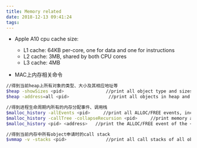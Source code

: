 ```yaml
---
title: Memory related
date: 2018-12-13 09:41:24
tags:
---
```


* Apple A10 cpu cache size:
    - L1 cache: 64KB per-core, one for data and  one for instructions
    - L2 cache: 3MB, shared by both CPU cores
    - L3 cache: 4MB

* MAC上内存相关命令
```sh
//得到当前heap上所有对象的类型、大小及其相应地址等
$heap -showSizes <pid>                //print all object type and sizes
$heap -address=all <pid>               //print all objects in heap and their addresses

//得到进程生命周期内所有的内存分配事件、调用栈
$malloc_history -allEvents <pid>     //print all ALLOC/FREE events, including call stack
$malloc_history -callTree -collapseRecursion <pid>     //print memory alloc call trees
$malloc_history <pid> <address>   //print the ALLOC/FREE event of the <address>, including call stack

//得到当前内存中所有object申请时的call stack
$vmmap -v -stacks <pid>               //print all call stacks of all objects in the heap
```

